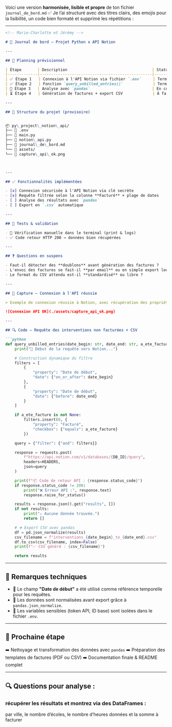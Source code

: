 Voici une version **harmonisée, lisible et propre** de ton fichier `journal_de_bord.md` ✅
Je l’ai structuré avec des titres clairs, des emojis pour la lisibilité, un code bien formaté et supprimé les répétitions :

---

```markdown
<!-- Marie-Charlotte et Jérémy -->

# 📘 Journal de bord – Projet Python x API Notion

---

## 📅 Planning prévisionnel

| Étape       | Description                                     | Statut     | Date         |
|-------------|-------------------------------------------------|------------|--------------|
| ✅ Étape 1   | Connexion à l'API Notion via fichier `.env`     | Terminé    | 2025-06-10   |
| ✅ Étape 2   | Fonction `query_unbilled_entries()`             | Terminé    | 2025-06-11   |
| 🔄 Étape 3   | Analyse avec `pandas`                           | En cours   |              |
| ⏳ Étape 4   | Génération de factures + export CSV             | À faire    |              |

---

## 📁 Structure du projet (provisoire)


📦 py\_project\_notion\_api/
├── 📄 .env
├── 📄 main.py
├── 📄 notion\_api.py
├── 📄 journal\_de\_bord.md
└── 📁 assets/
└── 📸 capture\_api\_ok.png



---

## ✅ Fonctionnalités implémentées

- [x] Connexion sécurisée à l'API Notion via clé secrète
- [x] Requête filtrée selon la colonne **Facturé** + plage de dates
- [ ] Analyse des résultats avec `pandas`
- [ ] Export en `.csv` automatique

---

## 🧪 Tests & validation

- 🔄 Vérification manuelle dans le terminal (print & logs)
- ✅ Code retour HTTP 200 → données bien récupérées

---

## ❓ Questions en suspens

- Faut-il détecter des **doublons** avant génération des factures ?
- L'envoi des factures se fait-il **par email** ou en simple export local ?
- Le format du CSV attendu est-il **standardisé** ou libre ?

---

## 📸 Capture – Connexion à l'API réussie

> Exemple de connexion réussie à Notion, avec récupération des propriétés de la base :

![Connexion API OK](./assets/capture_api_ok.png)

---

## 🔍 Code – Requête des interventions non facturées + CSV

```python
def query_unbilled_entries(date_begin: str, date_end: str, a_ete_facture: bool):
    print("📡 Début de la requête vers Notion...")

    # Construction dynamique du filtre
    filters = [
        {
            "property": "Date de début",
            "date": {"on_or_after": date_begin}
        },
        {
            "property": "Date de début",
            "date": {"before": date_end}
        }
    ]

    if a_ete_facture is not None:
        filters.insert(0, {
            "property": "Facturé",
            "checkbox": {"equals": a_ete_facture}
        })

    query = {"filter": {"and": filters}}

    response = requests.post(
        f"https://api.notion.com/v1/databases/{DB_ID}/query",
        headers=HEADERS,
        json=query
    )

    print(f"📦 Code de retour API : {response.status_code}")
    if response.status_code != 200:
        print("❌ Erreur API :", response.text)
        response.raise_for_status()

    results = response.json().get("results", [])
    if not results:
        print("⚠️ Aucune donnée trouvée.")
        return []

    # ➕ Export CSV avec pandas
    df = pd.json_normalize(results)
    csv_filename = f"interventions_{date_begin}_to_{date_end}.csv"
    df.to_csv(csv_filename, index=False)
    print(f"✅ CSV généré : {csv_filename}")

    return results
````

---

## 📌 Remarques techniques

* 📅 Le champ **"Date de début"** a été utilisé comme référence temporelle pour les requêtes.
* 🧹 Les données sont normalisées avant export grâce à `pandas.json_normalize`.
* 🔐 Les variables sensibles (token API, ID base) sont isolées dans le fichier `.env`.

---

## 🧭 Prochaine étape

➡️ Nettoyage et transformation des données avec `pandas`
➡️ Préparation des templates de factures (PDF ou CSV)
➡️ Documentation finale & README complet

---

##  🔍 Questions pour analyse :
### récupérer les résultats et montrez via des DataFrames :
par ville, le nombre d’écoles, le nombre d’heures données et la somme à facturer
